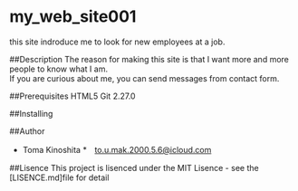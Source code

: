 # my_web_site001
this site indroduce me to look for new employees at a job. 

##Description
The reason for making this site is that I want more and more people to know what I am.<br>If you are curious about me, you can send messages from contact form.

##Prerequisites
HTML5
Git 2.27.0

##Installing

##Author
* Toma Kinoshita
*　to.u.mak.2000.5.6@icloud.com

##Lisence
This project is lisenced under the MIT Lisence - see the [LISENCE.md]file for detail








